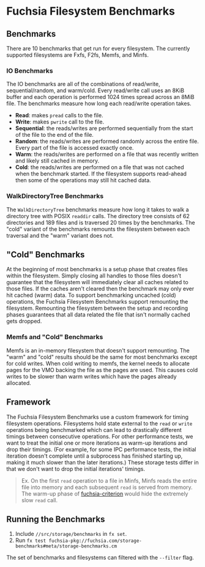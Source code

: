 # Fuchsia Filesystem Benchmarks

## Benchmarks

There are 10 benchmarks that get run for every filesystem. The currently supported filesystems are
Fxfs, F2fs, Memfs, and Minfs.

### IO Benchmarks
The IO benchmarks are all of the combinations of read/write, sequential/random, and warm/cold. Every
read/write call uses an 8KiB buffer and each operation is performed 1024 times spread across an 8MiB
file. The benchmarks measure how long each read/write operation takes.
* **Read**: makes `pread` calls to the file.
* **Write**: makes `pwrite` call to the file.
* **Sequential**: the reads/writes are performed sequentially from the start of the file to the end
  of the file.
* **Random**: the reads/writes are performed randomly across the entire file. Every part of the file
  is accessed exactly once.
* **Warm**: the reads/writes are performed on a file that was recently written and likely still
  cached in memory.
* **Cold**: the reads/writes are performed on a file that was not cached when the benchmark started.
  If the filesystem supports read-ahead then some of the operations may still hit cached data.

### WalkDirectoryTree Benchmarks
The `WalkDirectoryTree` benchmarks measure how long it takes to walk a directory tree with POSIX
`readdir` calls. The directory tree consists of 62 directories and 189 files and is traversed 20
times by the benchmarks. The "cold" variant of the benchmarks remounts the filesystem between each
traversal and the "warm" variant does not.

## "Cold" Benchmarks
At the beginning of most benchmarks is a setup phase that creates files within the filesystem.
Simply closing all handles to those files doesn't guarantee that the filesystem will immediately
clear all caches related to those files. If the caches aren't cleared then the benchmark may only
ever hit cached (warm) data. To support benchmarking uncached (cold) operations, the Fuchsia
Filesystem Benchmarks support remounting the filesystem. Remounting the filesystem between the setup
and recording phases guarantees that all data related the file that isn't normally cached gets
dropped.

### Memfs and "Cold" Benchmarks
Memfs is an in-memory filesystem that doesn't support remounting. The "warm" and "cold" results
should be the same for most benchmarks except for cold writes. When cold writing to memfs, the
kernel needs to allocate pages for the VMO backing the file as the pages are used. This causes cold
writes to be slower than warm writes which have the pages already allocated.

## Framework
The Fuchsia Filesystem Benchmarks use a custom framework for timing filesystem operations.
Filesystems hold state external to the `read` or `write` operations being benchmarked which can lead
to drastically different timings between consecutive operations. For other performance tests, we
want to treat the initial one or more iterations as warm-up iterations and drop their timings. (For
example, for some IPC performance tests, the initial iteration doesn't complete until a subprocess
has finished starting up, making it much slower than the later iterations.) These storage tests
differ in that we don't want to drop the initial iterations' timings.

> Ex. On the first `read` operation to a file in Minfs, Minfs reads the entire file into memory and
> each subsequent `read` is served from memory. The warm-up phase of [fuchsia-criterion] would hide
> the extremely slow `read` call.

## Running the Benchmarks
1. Include `//src/storage/benchmarks` in `fx set`.
2. Run `fx test fuchsia-pkg://fuchsia.com/storage-benchmarks#meta/storage-benchmarks.cm`

The set of benchmarks and filesystems can filtered with the `--filter` flag.

[fuchsia-criterion]: https://fuchsia.googlesource.com/fuchsia/+/HEAD/src/developer/fuchsia-criterion
